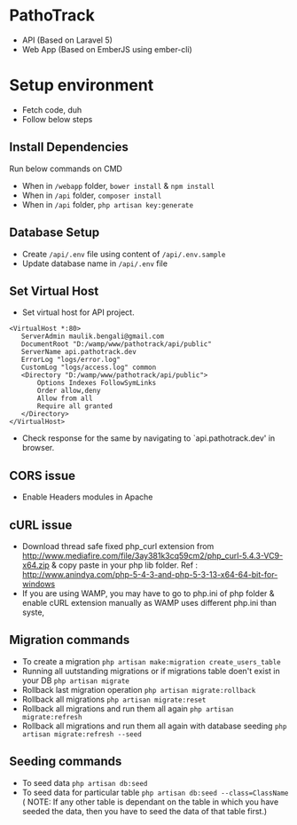 # PathoTrack

- API (Based on Laravel 5)
- Web App (Based on EmberJS using ember-cli)

# Setup environment

- Fetch code, duh
- Follow below steps

## Install Dependencies

Run below commands on CMD 

- When in `/webapp` folder, `bower install` & `npm install`
- When in `/api` folder, `composer install`
- When in `/api` folder, `php artisan key:generate`

## Database Setup 

- Create `/api/.env` file using content of `/api/.env.sample`
- Update database name in `/api/.env` file

## Set Virtual Host

- Set virtual host for API project.
```
<VirtualHost *:80>
   ServerAdmin maulik.bengali@gmail.com
   DocumentRoot "D:/wamp/www/pathotrack/api/public"
   ServerName api.pathotrack.dev
   ErrorLog "logs/error.log"
   CustomLog "logs/access.log" common
   <Directory "D:/wamp/www/pathotrack/api/public">
       Options Indexes FollowSymLinks
       Order allow,deny
       Allow from all
       Require all granted
   </Directory>
</VirtualHost>
```
- Check response for the same by navigating to `api.pathotrack.dev' in browser.

## CORS issue

- Enable Headers modules in Apache

## cURL issue

- Download thread safe fixed php_curl extension from http://www.mediafire.com/file/3ay381k3cq59cm2/php_curl-5.4.3-VC9-x64.zip & copy paste in your php lib folder. Ref : http://www.anindya.com/php-5-4-3-and-php-5-3-13-x64-64-bit-for-windows
- If you are using WAMP, you may have to go to php.ini of php folder & enable cURL extension manually as WAMP uses different php.ini than syste,

## Migration commands

- To create a migration `php artisan make:migration create_users_table`
- Running all uutstanding migrations or if migrations table doen't exist in your DB `php artisan migrate`
- Rollback last migration operation `php artisan migrate:rollback`
- Rollback all migrations `php artisan migrate:reset`
- Rollback all migrations and run them all again `php artisan migrate:refresh`
- Rollback all migrations and run them all again with database seeding `php artisan migrate:refresh --seed`

## Seeding commands

- To seed data `php artisan db:seed`
- To seed data for particular table `php artisan db:seed --class=ClassName` ( NOTE: If any other table is dependant on the table in which you have seeded the data, then you have to seed the data of that table first.)
